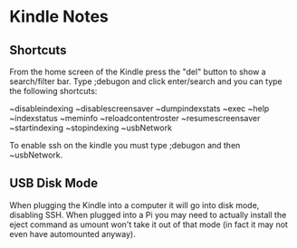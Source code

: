 # Kindle Notes

## Shortcuts

From the home screen of the Kindle press the "del" button to show a search/filter bar.
Type ;debugon and click enter/search and you can type the following shortcuts:

~disableindexing
~disablescreensaver
~dumpindexstats
~exec
~help
~indexstatus
~meminfo
~reloadcontentroster
~resumescreensaver
~startindexing
~stopindexing
~usbNetwork

To enable ssh on the kindle you must type ;debugon and then ~usbNetwork.

## USB Disk Mode

When plugging the Kindle into a computer it will go into disk mode, disabling SSH.
When plugged into a Pi you may need to actually install the eject command as umount
won't take it out of that mode (in fact it may not even have automounted anyway).
